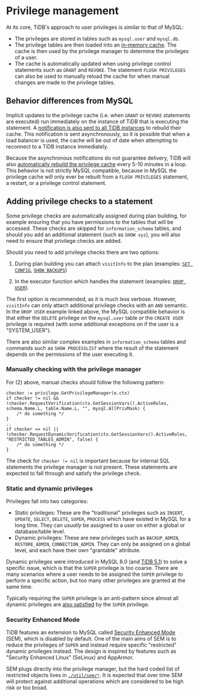 # Privilege management

At its core, TiDB's approach to user privileges is similar to that of MySQL:
- The privileges are stored in tables such as `mysql.user` and `mysql.db`.
- The privilege tables are then loaded into an [in-memory cache](https://github.com/pingcap/tidb/blob/master/privilege/privileges/cache.go). The cache is then used by the privilege manager to determine the privileges of a user.
- The cache is automatically updated when using privilege control statements such as `GRANT` and `REVOKE`. The statement `FLUSH PRIVILEGES` can also be used to manually reload the cache for when manual changes are made to the privilege tables.

## Behavior differences from MySQL

Implicit updates to the privilege cache (i.e. when `GRANT` or `REVOKE` statements are executed) run immediately on the instance of TiDB that is executing the statement. A [notification is also sent to all TiDB instances](https://github.com/pingcap/tidb/blob/5e05922de6a253859cfbfe19356de8a2e2db39da/domain/domain.go#L1355-L1373) to rebuild their cache. This notification is sent asynchronously, so it is possible that when a load balancer is used, the cache will be out of date when attempting to reconnect to a TiDB instance immediately.

Because the asynchronous notifications do not guarantee delivery, TiDB will also [automatically rebuild the privilege cache](https://github.com/pingcap/tidb/blob/5e05922de6a253859cfbfe19356de8a2e2db39da/domain/domain.go#L852-L908) every 5-10 minutes in a loop. This behavior is not strictly MySQL compatible, because in MySQL the privilege cache will only ever be rebuilt from a `FLUSH PRIVILEGES` statement, a restart, or a privilege control statement.

## Adding privilege checks to a statement

Some privilege checks are automatically assigned during plan building, for example ensuring that you have permissions to the tables that will be accessed. These checks are skipped for `information_schema` tables, and should you add an additional statement (such as `SHOW xyz`), you will also need to ensure that privilege checks are added.

Should you need to add privilege checks there are two options:

1. During plan building you can attach `visitInfo` to the plan (examples: [`SET CONFIG`](https://github.com/pingcap/tidb/blob/5e05922de6a253859cfbfe19356de8a2e2db39da/planner/core/planbuilder.go#L745), [`SHOW BACKUPS`](https://github.com/pingcap/tidb/blob/5e05922de6a253859cfbfe19356de8a2e2db39da/planner/core/planbuilder.go#L2378-L2380))

2. In the executor function which handles the statement (examples: [`DROP USER`](https://github.com/pingcap/tidb/blob/5e05922de6a253859cfbfe19356de8a2e2db39da/executor/simple.go#L1150-L1170)).

The first option is recommended, as it is much less verbose. However, `visitInfo` can only attach additional privilege checks with an `AND` semantic. In the `DROP USER` example linked above, the MySQL compatible behavior is that either the `DELETE` privilege on the `mysql.user` table *or* the `CREATE USER` privilege is required (with some additional exceptions on if the user is a "SYSTEM_USER").

There are also similar complex examples in `information_schema` tables and commands such as `SHOW PROCESSLIST` where the result of the statement depends on the permissions of the user executing it.

### Manually checking with the privilege manager

For (2) above, manual checks should follow the following pattern:
```
checker := privilege.GetPrivilegeManager(e.ctx)
if checker != nil && !checker.RequestVerification(ctx.GetSessionVars().ActiveRoles, schema.Name.L, table.Name.L, "", mysql.AllPrivMask) {
    /* do something */
}
..
if checker == nil || !checker.RequestDynamicVerification(ctx.GetSessionVars().ActiveRoles, "RESTRICTED_TABLES_ADMIN", false) {
    /* do something */
}
```

The check for `checker != nil` is important because for internal SQL statements the privilege manager is not present. These statements are expected to fall through and satisfy the privilege check.

### Static and dynamic privileges

Privileges fall into two categories:
* Static privileges: These are the "traditional" privileges such as `INSERT`, `UPDATE`, `SELECT`, `DELETE`, `SUPER`, `PROCESS` which have existed in MySQL for a long time. They can *usually* be assigned to a user on either a global or database/table level.
* Dynamic privileges: These are new privileges such as `BACKUP_ADMIN`, `RESTORE_ADMIN`, `CONNECTION_ADMIN`. They can only be assigned on a global level, and each have their own "grantable" attribute.

Dynamic privileges were introduced in MySQL 8.0 (and [TiDB 5.1](https://github.com/pingcap/tidb/blob/master/docs/design/2021-03-09-dynamic-privileges.md)) to solve a specific issue, which is that the `SUPER` privilege is too coarse. There are many scenarios where a user needs to be assigned the `SUPER` privilege to perform a specific action, but too many other privileges are granted at the same time.

Typically requiring the `SUPER` privilege is an anti-pattern since almost all dynamic privileges are [also satisfied](https://github.com/pingcap/tidb/blob/5e05922de6a253859cfbfe19356de8a2e2db39da/privilege/privileges/cache.go#L1009) by the `SUPER` privilege.

### Security Enhanced Mode

TiDB features an extension to MySQL called [Security Enhanced Mode](https://github.com/pingcap/tidb/blob/master/docs/design/2021-03-09-security-enhanced-mode.md) (SEM), which is disabled by default. One of the main aims of SEM is to reduce the privileges of `SUPER` and instead require specific "restricted" dynamic privileges instead. The design is inspired by features such as "Security Enhanced Linux" (SeLinux) and AppArmor.

SEM plugs directly into the privilege manager, but the hard coded list of restricted objects lives in [`./util/sem/*`](https://github.com/pingcap/tidb/blob/master/util/sem/sem.go). It is expected that over time SEM will protect against additional operations which are considered to be high risk or too broad.
